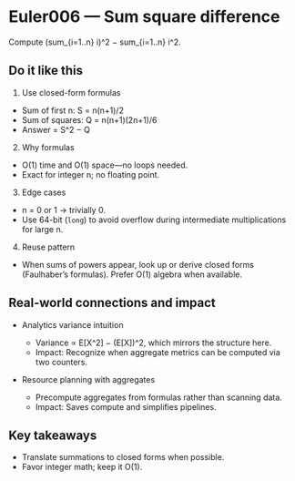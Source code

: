 # Euler006 — Sum square difference

Compute (sum_{i=1..n} i)^2 − sum_{i=1..n} i^2.

## Do it like this

1) Use closed-form formulas
- Sum of first n: S = n(n+1)/2
- Sum of squares: Q = n(n+1)(2n+1)/6
- Answer = S^2 − Q

2) Why formulas
- O(1) time and O(1) space—no loops needed.
- Exact for integer n; no floating point.

3) Edge cases
- n = 0 or 1 → trivially 0.
- Use 64-bit (`long`) to avoid overflow during intermediate multiplications for large n.

4) Reuse pattern
- When sums of powers appear, look up or derive closed forms (Faulhaber’s formulas). Prefer O(1) algebra when available.

## Real-world connections and impact

- Analytics variance intuition
  - Variance ∝ E[X^2] − (E[X])^2, which mirrors the structure here.
  - Impact: Recognize when aggregate metrics can be computed via two counters.

- Resource planning with aggregates
  - Precompute aggregates from formulas rather than scanning data.
  - Impact: Saves compute and simplifies pipelines.

## Key takeaways
- Translate summations to closed forms when possible.
- Favor integer math; keep it O(1).
